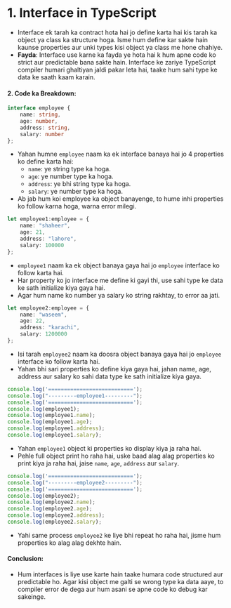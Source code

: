 

# 1. **Interface in TypeScript**
   - Interface ek tarah ka contract hota hai jo define karta hai kis tarah ka object ya class ka structure hoga. Isme hum define kar sakte hain kaunse properties aur unki types kisi object ya class me hone chahiye.
   - **Fayda**: Interface use karne ka fayda ye hota hai k hum apne code ko strict aur predictable bana sakte hain. Interface ke zariye TypeScript compiler humari ghaltiyan jaldi pakar leta hai, taake hum sahi type ke data ke saath kaam karain.

#### 2. **Code ka Breakdown:**

```typescript
interface employee {
    name: string,
    age: number,
    address: string,
    salary: number
};
```
   - Yahan humne `employee` naam ka ek interface banaya hai jo 4 properties ko define karta hai:
     - `name`: ye string type ka hoga.
     - `age`: ye number type ka hoga.
     - `address`: ye bhi string type ka hoga.
     - `salary`: ye number type ka hoga.
   - Ab jab hum koi employee ka object banayenge, to hume inhi properties ko follow karna hoga, warna error milegi.

```typescript
let employee1:employee = {
    name: "shaheer",
    age: 21,
    address: "lahore",
    salary: 100000
};
```
   - `employee1` naam ka ek object banaya gaya hai jo `employee` interface ko follow karta hai.
   - Har property ko jo interface me define ki gayi thi, use sahi type ke data ke sath initialize kiya gaya hai.
   - Agar hum name ko number ya salary ko string rakhtay, to error aa jati.

```typescript
let employee2:employee = {
    name: "waseem",
    age: 22,
    address: "karachi",
    salary: 1200000
};
```
   - Isi tarah `employee2` naam ka doosra object banaya gaya hai jo `employee` interface ko follow karta hai.
   - Yahan bhi sari properties ko define kiya gaya hai, jahan name, age, address aur salary ko sahi data type ke sath initialize kiya gaya.

```typescript
console.log('===========================');
console.log("---------employee1---------");
console.log('===========================');
console.log(employee1);
console.log(employee1.name);
console.log(employee1.age);
console.log(employee1.address);
console.log(employee1.salary);
```
   - Yahan `employee1` object ki properties ko display kiya ja raha hai.
   - Pehle full object print ho raha hai, uske baad alag alag properties ko print kiya ja raha hai, jaise `name`, `age`, `address` aur `salary`.

```typescript
console.log('===========================');
console.log("---------employee2---------");
console.log('===========================');
console.log(employee2);
console.log(employee2.name);
console.log(employee2.age);
console.log(employee2.address);
console.log(employee2.salary);
```
   - Yahi same process `employee2` ke liye bhi repeat ho raha hai, jisme hum properties ko alag alag dekhte hain.

#### **Conclusion:**
   - Hum interfaces is liye use karte hain taake humara code structured aur predictable ho. Agar kisi object me galti se wrong type ka data aaye, to compiler error de dega aur hum asani se apne code ko debug kar sakeinge. 
